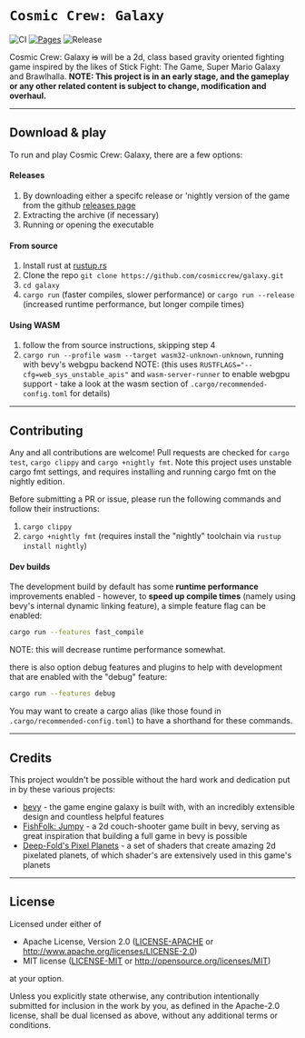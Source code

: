`Cosmic Crew: Galaxy`
==================
![CI](https://github.com/cosmiccrew/galaxy/actions/workflows/ci.yml/badge.svg)
[![Pages](https://github.com/cosmiccrew/galaxy/actions/workflows/pages.yml/badge.svg)](https://cosmiccrew.github.io/galaxy)
![Release](https://github.com/cosmiccrew/galaxy/actions/workflows/release.yml/badge.svg)
<!-- [![Coverage](https://codecov.io/gh/cosmiccrew/galaxy/branch/main/graph/badge.svg?token=5OAH8CQSIL)](https://codecov.io/gh/cosmiccrew/galaxy) -->

Cosmic Crew: Galaxy ~~is~~ will be a 2d, class based gravity oriented fighting game inspired by the likes of Stick Fight: The Game, Super Mario Galaxy and Brawlhalla. **NOTE: This project is in an early stage, and the gameplay or any other related content is subject to change, modification and overhaul.**

-------

## Download & play

To run and play Cosmic Crew: Galaxy, there are a few options:


#### Releases

1. By downloading either a specifc release or 'nightly version of the game from the github [releases page](https://github.com/cosmiccrew/galaxy/releases)
2. Extracting the archive (if necessary)
3. Running or opening the executable


#### From source

1. Install rust at [rustup.rs](https://rustup.rs)
2. Clone the repo `git clone https://github.com/cosmiccrew/galaxy.git`
3. `cd galaxy`
4. `cargo run` (faster compiles, slower performance) or `cargo run --release` (increased runtime performance, but longer compile times)

#### Using WASM
1. follow the from source instructions, skipping step 4
2. `cargo run --profile wasm --target wasm32-unknown-unknown`, running with bevy's webgpu backend
NOTE: (this uses `RUSTFLAGS="--cfg=web_sys_unstable_apis"` and `wasm-server-runner` to enable webgpu support - take a look at the wasm section of `.cargo/recommended-config.toml` for details)
-------

## Contributing

Any and all contributions are welcome! Pull requests are checked for `cargo test`, `cargo clippy` and `cargo +nightly fmt`. Note this project uses unstable cargo fmt settings, and requires installing and running cargo fmt on the nightly edition.

Before submitting a PR or issue, please run the following commands and follow their instructions:
1. `cargo clippy`
2. `cargo +nightly fmt` (requires install the "nightly" toolchain via `rustup install nightly`)

#### Dev builds

The development build by default has some **runtime performance** improvements enabled - however, to **speed up compile times** (namely using bevy's internal dynamic linking feature), a simple feature flag can be enabled:
```bash
cargo run --features fast_compile
```
NOTE: this will decrease runtime performance somewhat.

there is also option debug features and plugins to help with development that are enabled with the "debug" feature:
```bash
cargo run --features debug
```

You may want to create a cargo alias (like those found in `.cargo/recommended-config.toml`) to have a shorthand for these commands.

-------

## Credits

This project wouldn't be possible without the hard work and dedication put in by these various projects:
* [bevy](https://github.com/bevyengine/bevy/) - the game engine galaxy is built with, with an incredibly extensible design and countless helpful features
* [FishFolk: Jumpy](https://github.com/fishfolk/jumpy) - a 2d couch-shooter game built in bevy, serving as great inspiration that building a full game in bevy is possible
* [Deep-Fold's Pixel Planets](https://deep-fold.itch.io/pixel-planet-generator) - a set of shaders that create amazing 2d pixelated planets, of which shader's are extensively used in this game's planets

-------

## License
Licensed under either of

 - Apache License, Version 2.0
   ([LICENSE-APACHE](LICENSE-APACHE) or <http://www.apache.org/licenses/LICENSE-2.0>)
 - MIT license
   ([LICENSE-MIT](LICENSE-MIT) or <http://opensource.org/licenses/MIT>)

at your option.

Unless you explicitly state otherwise, any contribution intentionally submitted for inclusion in the work by you, as defined in the Apache-2.0 license, shall be dual licensed as above, without any additional terms or conditions.
